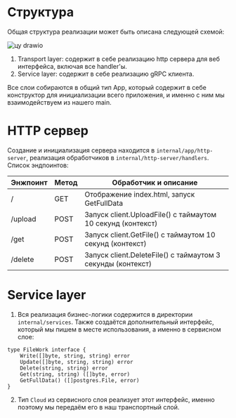 # Структура

Общая структура реализации может быть описана следующей схемой:

![цу drawio](https://github.com/Ivan010403/gRPC-client/assets/125370827/ddc6d063-610e-4f2e-ba54-2ee6a7bc4d18)

1. Transport layer: содержит в себе реализацию http сервера для веб интерфейса, включая все handler'ы. 
2. Service layer: содержит в себе реализацию gRPC клиента.

Все слои собираются в общий тип App, который содержит в себе конструктор для инициализации всего приложения, и именно с ним мы взаимодействуем из нашего main. 
   
# HTTP сервер

Создание и инициализация сервера находится в ```internal/app/http-server```, реализация обработчиков в ```internal/http-server/handlers```. Список эндпоинтов:

| Энжпоинт | Метод | Обработчик и описание                                      |
|----------|-------|------------------------------------------------------------|
| /	       | GET   | Отображение index.html, запуск GetFullData                 |
| /upload  | POST  | Запуск client.UploadFile() c таймаутом 10 секунд (контекст)|
| /get     | POST  | Запуск client.GetFile() c таймаутом 10 секунд (контекст)   |
| /delete  | POST  | Запуск client.DeleteFile() c таймаутом 3 секунды (контекст)|


# Service layer

1. Вся реализация бизнес-логики содержится в директории ```internal/services```. Также создаётся дополнительный интерфейс, который мы пишем в месте использования, а именно в сервисном слое:

```
type FileWork interface {
	Write([]byte, string, string) error
	Update([]byte, string, string) error
	Delete(string, string) error
	Get(string, string) ([]byte, error)
	GetFullData() ([]postgres.File, error)
}
```
2. Тип ```Cloud``` из сервисного слоя реализует этот интерфейс, именно поэтому мы передаём его в наш транспортный слой.

